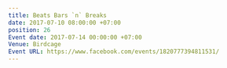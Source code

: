 ```yaml
---
title: Beats Bars `n` Breaks
date: 2017-07-10 08:00:00 +07:00
position: 26
Event date: 2017-07-14 00:00:00 +07:00
Venue: Birdcage
Event URL: https://www.facebook.com/events/1820777394811531/
---
```


